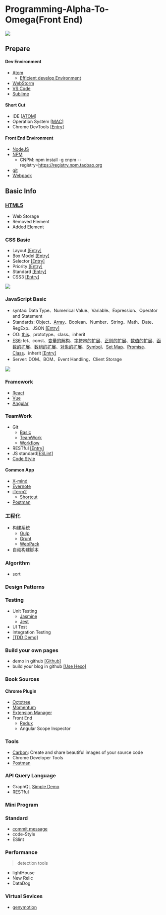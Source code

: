 # Programming-Alpha-To-Omega(Front End)

![](/source/img/front-end.jpg)

## Prepare

#### Dev Environment

 * [Atom](https://atom.io/)
    * [Efficient develop Environment](https://github.com/Dale-/Web-Alpha-To-Omega/blob/master/shortcut/atom.md)    
 * [WebStorm](https://www.jetbrains.com/webstorm/)
 * [VS Code](https://code.visualstudio.com/)
 * [Sublime](http://www.sublimetext.com/)

#### Short Cut

 * IDE [[ATOM]](https://github.com/Dale-/Web-Alpha-To-Omega/blob/master/shortcut/atom.md)
 * Operation System [[MAC]](https://support.apple.com/zh-cn/HT201236)
 * Chrome DevTools [[Entry]](https://developers.google.com/web/tools/chrome-devtools/shortcuts)

#### Front End Environment

 * [NodeJS](https://nodejs.org/)
 * [NPM](https://www.npmjs.com)
    * CNPM: npm install -g cnpm --registry=https://registry.npm.taobao.org
 * [git](http://www.git-scm.com)
 * [Webpack](http://webpack.github.io/)

## Basic Info

### [HTML5]((https://github.com/Dale-/Web-Alpha-To-Omega/blob/master/html/html5.md))
* Web Storage
* Removed Element
* Added Element

### CSS Basic

* Layout [[Entry]](http://learnlayout.com/)
* Box Model [[Entry]](http://learnlayout.com/box-model.html)
* Selector [[Entry]](https://developer.mozilla.org/zh-CN/docs/Web/Guide/CSS/Getting_started/Selectors)
* Priority [[Entry]](https://developer.mozilla.org/zh-CN/docs/Web/CSS/Specificity)
* Standard [[Entry]](http://codeguide.bootcss.com/)
* CSS3 [[Entry]](https://www.ibm.com/developerworks/cn/web/1202_zhouxiang_css3/)

![](/source/img/css/css-xmind.png)

### JavaScript Basic

* syntax: Data Type、Numerical Value、Variable、Expression、Operator and Statement
* Standards: Object、[Array](https://github.com/Dale-/Web-Alpha-To-Omega/blob/master/javascript/alpha/array.md)、Boolean、Number、String、Math、Date、RegExp、JSON [[Entry]](http://javascript.ruanyifeng.com/stdlib/object.html#)
* OO: [this](https://dale-.github.io/2017/05/28/Understand-JavaScript%E2%80%99s-%E2%80%9Cthis%E2%80%9D/)、prototype、class、inherit
* [ES6](https://github.com/Dale-/Web-Alpha-To-Omega/blob/master/javascript/ES6/es6.md): let、const、[变量的解构](https://github.com/Dale-/Web-Alpha-To-Omega/blob/master/javascript/es6/destructuring.md)、[字符串的扩展](https://github.com/Dale-/Web-Alpha-To-Omega/blob/master/javascript/es6/string.md)、[正则的扩展]((https://github.com/Dale-/Web-Alpha-To-Omega/blob/master/javascript/es6/regular-expression.md))、[数值的扩展]((https://github.com/Dale-/Web-Alpha-To-Omega/blob/master/javascript/es6/number.md))、[函数的扩展]((https://github.com/Dale-/Web-Alpha-To-Omega/blob/master/javascript/es6/function.md))、[数组的扩展](https://github.com/Dale-/Web-Alpha-To-Omega/blob/master/javascript/es6/array.md)、[对象的扩展]((https://github.com/Dale-/Web-Alpha-To-Omega/blob/master/javascript/es6/object.md))、[Symbol]((https://github.com/Dale-/Web-Alpha-To-Omega/blob/master/javascript/es6/symbol.md))、[Set Map]((https://github.com/Dale-/Web-Alpha-To-Omega/blob/master/javascript/es6/set-map.md))、[Promise](https://github.com/Dale-/Web-Alpha-To-Omega/blob/master/javascript/es6/promise.md)、[Class]((https://github.com/Dale-/Web-Alpha-To-Omega/blob/master/javascript/es6/class.md))、inherit [[Entry]](http://es6.ruanyifeng.com/)
* Server: DOM、BOM、Event Handling、Client Storage

![](/source/img/javascript/javascript-xmind.png)

### Framework
* [React](https://reactjs.org/)
* [Vue](https://vuejs.org/)
* [Angular](https://angular.io/)

### TeamWork

* Git
  * [Basic](http://rogerdudler.github.io/git-guide/)
  * [TeamWork](http://nvie.com/posts/a-successful-git-branching-model/)
  * [Workflow](https://nvie.com/posts/a-successful-git-branching-model/)
* RESTful [[Entry]](https://codeplanet.io/principles-good-restful-api-design/)
* JS standard[[ESLint]](http://eslint.org/docs/user-guide/getting-started)
* [Code Style](https://github.com/Dale-/Web-Alpha-To-Omega/blob/master/code-style/javascript.md)

#### Common App

  * [X-mind](http://www.xmind.net/)
  * [Evernote](https://evernote.com/)
  * [iTerm2](https://iterm2.com/)
    * [Shortcut](https://github.com/Dale-/Web-Alpha-To-Omega/blob/master/shortcut/iterm.md)
  * [Postman](https://www.getpostman.com/)  

### 工程化

* 构建系统
  * [Gulp](https://gruntjs.com/getting-started)
  * [Grunt](https://gulpjs.com/)
  * [WebPack](https://webpack.js.org/)
* 自动构建脚本

### Algorithm
* sort

### Design Patterns

### Testing

* Unit Testing
  * [Jasmine](https://jasmine.github.io/2.4/introduction.html)
  * [Jest](https://facebook.github.io/jest/docs/en/getting-started.html)
* UI Test
* Integration Testing
* [[TDD Demo]](https://github.com/Dale-/tdd-guess-number-game)

### Build your own pages

* demo in github [[Github]](http://github.com/)
* build your blog in github [[Use Hexo]](https://dale-.github.io/2015/10/23/Hexo-Github-Blog/)

### Book Sources

#### Chrome Plugin

* [Octotree](https://chrome.google.com/webstore/search/Octotree?utm_source=chrome-ntp-icon)
* [Momentum](https://chrome.google.com/webstore/search/Momentum?utm_source=chrome-ntp-icon)
* [Extension Manager](https://chrome.google.com/webstore/detail/extension-manager/gjldcdngmdknpinoemndlidpcabkggco/related)
*  Front End
   * [Redux](https://chrome.google.com/webstore/search/Redux?utm_source=chrome-ntp-icon)
   * Angular Scope Inspector

### Tools
* [Carbon](https://carbon.now.sh): Create and share beautiful images of your source code
* Chrome Developer Tools
* [Postman](https://www.getpostman.com/)

### API Query Language
* GraphQL [Simple Demo](https://github.com/Dale-/GraphQL-Demo)
* RESTful

### Mini Program

### Standard
* [commit message](https://juejin.im/post/5afc5242f265da0b7f44bee4)
* code-Style
* ESlint

### Performance
> detection tools
* lightHouse
* New Relic
* DataDog

### Virtual Sevices
* [genymotion](https://www.genymotion.com/fun-zone/)
